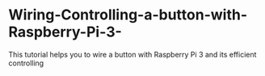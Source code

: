# Wiring-Controlling-a-button-with-Raspberry-Pi-3-
This tutorial helps you to wire a button with Raspberry Pi 3 and its efficient controlling
